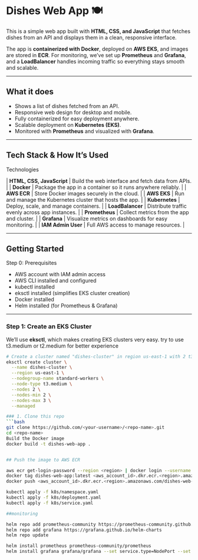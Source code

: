 # Dishes Web App 🍽
This is a simple web app built with **HTML, CSS, and JavaScript** that fetches dishes from an API and displays them in a clean, responsive interface.  

The app is **containerized with Docker**, deployed on **AWS EKS**, and images are stored in **ECR**. For monitoring, we’ve set up **Prometheus** and **Grafana**, and a **LoadBalancer** handles incoming traffic so everything stays smooth and scalable.

---

## What it does

- Shows a list of dishes fetched from an API.  
- Responsive web design for desktop and mobile.  
- Fully containerized for easy deployment anywhere.  
- Scalable deployment on **Kubernetes (EKS)**.  
- Monitored with **Prometheus** and visualized with **Grafana**.  

---

## Tech Stack & How It’s Used

 Technologies

| **HTML, CSS, JavaScript** | Build the web interface and fetch data from APIs. |
| **Docker** | Package the app in a container so it runs anywhere reliably. |
| **AWS ECR** | Store Docker images securely in the cloud. |
| **AWS EKS** | Run and manage the Kubernetes cluster that hosts the app. |
| **Kubernetes** | Deploy, scale, and manage containers. |
| **LoadBalancer** | Distribute traffic evenly across app instances. |
| **Prometheus** | Collect metrics from the app and cluster. |
| **Grafana** | Visualize metrics on dashboards for easy monitoring. |
| **IAM Admin User** | Full AWS access to manage resources. |

---

## Getting Started

Step 0: Prerequisites

- AWS account with IAM admin access  
- AWS CLI installed and configured  
- kubectl installed  
- eksctl installed (simplifies EKS cluster creation)  
- Docker installed  
- Helm installed (for Prometheus & Grafana)  

---

### Step 1: Create an EKS Cluster

We’ll use **eksctl**, which makes creating EKS clusters very easy. 
try to use t3.medium or t2.medium for better experience

```bash
# Create a cluster named "dishes-cluster" in region us-east-1 with 2 t3.medium nodes
eksctl create cluster \
  --name dishes-cluster \
  --region us-east-1 \
  --nodegroup-name standard-workers \
  --node-type t3.medium \
  --nodes 2 \
  --nodes-min 2 \
  --nodes-max 3 \
  --managed

### 1. Clone this repo
```bash
git clone https://github.com/<your-username>/<repo-name>.git
cd <repo-name>
Build the Docker image
docker build -t dishes-web-app .


## Push the image to AWS ECR

aws ecr get-login-password --region <region> | docker login --username AWS --password-stdin <aws_account_id>.dkr.ecr.<region>.amazonaws.com
docker tag dishes-web-app:latest <aws_account_id>.dkr.ecr.<region>.amazonaws.com/dishes-web-app:latest
docker push <aws_account_id>.dkr.ecr.<region>.amazonaws.com/dishes-web-app:latest

kubectl apply -f k8s/namespace.yaml
kubectl apply -f k8s/deployment.yaml
kubectl apply -f k8s/service.yaml

##monitoring

helm repo add prometheus-community https://prometheus-community.github.io/helm-charts
helm repo add grafana https://grafana.github.io/helm-charts
helm repo update

helm install prometheus prometheus-community/prometheus
helm install grafana grafana/grafana --set service.type=NodePort --set service.nodePort=30000

